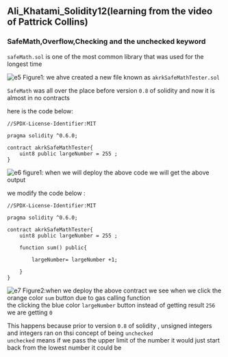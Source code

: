 
## Ali_Khatami_Solidity12(learning from the video of Pattrick Collins)

### SafeMath,Overflow,Checking and the unchecked keyword

```safeMath.sol``` is one of the most common library that was used for the longest time<br>

![e5](https://github.com/C191068/Ali_Khatami_Solidity12/assets/89090776/d607da0a-ea54-47fe-b289-94b589d89838)
Figure1: we ahve created a new file known as ```akrkSafeMathTester.sol```<br>

```SafeMath``` was all over the place before version ```0.8``` of solidity and now it is almost in no contracts <br>

here is the code below:

```
//SPDX-License-Identifier:MIT

pragma solidity ^0.6.0;

contract akrkSafeMathTester{
    uint8 public largeNumber = 255 ;
}

```

![e6](https://github.com/C191068/Ali_Khatami_Solidity12/assets/89090776/c35cbd53-c5c6-4402-9ce2-f9358d84da41)
figure1: when we will deploy the above code we will get the above output


we modify the code below :

```
//SPDX-License-Identifier:MIT

pragma solidity ^0.6.0;

contract akrkSafeMathTester{
    uint8 public largeNumber = 255 ;

    function sum() public{

        largeNumber= largeNumber +1;

    }
}

```

![e7](https://github.com/C191068/Ali_Khatami_Solidity12/assets/89090776/24bb05f0-0640-4900-9d08-d7bcfaeb907b)
Figure2:when we deploy the above contract we see when we click the orange color ```sum``` button due to gas calling function <br>
the clicking the blue color ```largeNumber``` button instead of getting result ```256``` we are getting ```0``` <br>


This happens because prior to version ```0.8``` of solidity , unsigned integers and integers ran on thsi concept of being ```unchecked``` <br>
```unchecked``` means if we pass the upper limit of the  number it would just start back from the lowest number it could be <br>





